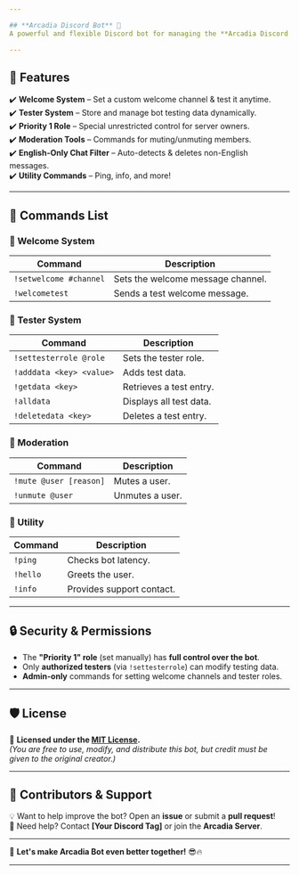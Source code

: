 ```yaml
---

## **Arcadia Discord Bot** 🤖  
A powerful and flexible Discord bot for managing the **Arcadia Discord Server**, featuring moderation, welcome messages, a tester system, and priority role management.  

---
```


## **🌟 Features**  
✔️ **Welcome System** – Set a custom welcome channel & test it anytime.  
✔️ **Tester System** – Store and manage bot testing data dynamically.  
✔️ **Priority 1 Role** – Special unrestricted control for server owners.  
✔️ **Moderation Tools** – Commands for muting/unmuting members.  
✔️ **English-Only Chat Filter** – Auto-detects & deletes non-English messages.  
✔️ **Utility Commands** – Ping, info, and more!   

---

## **📜 Commands List**  

### **👋 Welcome System**  
| Command | Description |
|---------|------------|
| `!setwelcome #channel` | Sets the welcome message channel. |
| `!welcometest` | Sends a test welcome message. |

### **🧪 Tester System**  
| Command | Description |
|---------|------------|
| `!settesterrole @role` | Sets the tester role. |
| `!adddata <key> <value>` | Adds test data. |
| `!getdata <key>` | Retrieves a test entry. |
| `!alldata` | Displays all test data. |
| `!deletedata <key>` | Deletes a test entry. |

### **🔧 Moderation**  
| Command | Description |
|---------|------------|
| `!mute @user [reason]` | Mutes a user. |
| `!unmute @user` | Unmutes a user. |

### **🔹 Utility**  
| Command | Description |
|---------|------------|
| `!ping` | Checks bot latency. |
| `!hello` | Greets the user. |
| `!info` | Provides support contact. |

---

## **🔒 Security & Permissions**  
- The **"Priority 1" role** (set manually) has **full control over the bot**.  
- Only **authorized testers** (via `!settesterrole`) can modify testing data.  
- **Admin-only** commands for setting welcome channels and tester roles.  

---

## **🛡️ License**  
📜 **Licensed under the [MIT License](LICENSE).**  
*(You are free to use, modify, and distribute this bot, but credit must be given to the original creator.)*  

---

## **👥 Contributors & Support**  
💡 Want to help improve the bot? Open an **issue** or submit a **pull request**!  
📧 Need help? Contact **[Your Discord Tag]** or join the **Arcadia Server**.  

---

🚀 **Let's make Arcadia Bot even better together!** 😎🔥  

---
